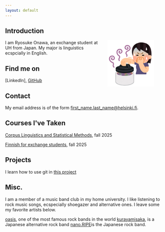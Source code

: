 ```yaml
---
layout: default
---
```


## Introduction

<img src="assets/images/kotowaza_kusaimononi_futa_woman.png" alt="Photo" hspace="20" width="30%" align="right"/> I am Ryosuke Onawa, an exchange student at UH from Japan. My major is linguistics ecspcially in English.

## Find me on

[LinkedIn], [GitHub](https://github.com/Ry0sukeHe1sink1)

## Contact

My email address is of the form first_name.last_name@helsinki.fi. 

## Courses I've Taken

[Corpus Linguistics and Statistical Methods](https://studies.helsinki.fi/courses/course-implementation/otm-41169e75-4f53-4506-9df8-6e6db2a8d095/KIK-404), fall 2025

[Finnish for exchange students](https://studies.helsinki.fi/courses/course-implementation/hy-opt-cur-2526-278aed14-00af-4218-a20f-884765eaaf2f/SUO-114), fall 2025

## Projects

I learn how to use git in [this project](https://github.com/Ry0sukeHe1sink1/cmdline-course)
## Misc. 
I am a member of a music band club in my home university. I like listening to rock music songs, ecspecially shoegazer and alternative ones. I leave some my favorite artists below.

 [oasis](https://www.youtube.com/channel/UCUDVBtnOQi4c7E8jebpjc9Q), one of the most famous rock bands in the world
 [kurayamisaka](https://www.youtube.com/@kurayamisaka_official), is a Japanese alternative rock band
 [nano.RIPE](https://www.youtube.com/@nanoripe)is the Japanese rock band. 

